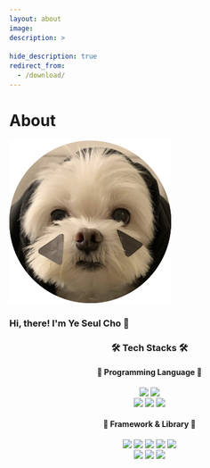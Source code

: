 ```yaml
---
layout: about
image: 
description: >
  
hide_description: true
redirect_from:
  - /download/
---
```


# About


<img src="/assets/img/profile_img.png" alt="<yeseul> <cho>" class="avatar"/>
      

### Hi, there! I'm Ye Seul Cho 👋

<h3 align = "center"> 🛠 Tech Stacks 🛠 </h3>
<h4 align="center">👾 Programming Language 👾</h4>

<p align = "center">
  <img src="https://img.shields.io/badge/Python-3766AB?style=flat-square&logo=Python&logoColor=white"/> 
  <img src="https://img.shields.io/badge/C-A8B9CC?style=flat-square&logo=C&logoColor=white"/>
  <br/>
  <img src="https://img.shields.io/badge/Android Studio-3DDC84?style=flat-square&logo=Android Studio&logoColor=white"/>
  <img src="https://img.shields.io/badge/CSS3-1572B6?style=flat-square&logo=css3&logoColor=white"/>
  <img src="https://img.shields.io/badge/HTML5-E34F26?style=flat-square&logo=HTML5&logoColor=white"/>
</p>

<h4 align="center">🧠 Framework & Library 🧠</h4>

<p align="center">
  <img src="https://img.shields.io/badge/NumPy-013243?style=flat-square&logo=NumPy&logoColor=white"/> 
  <img src="https://img.shields.io/badge/Pandas-150458?style=flat-square&logo=Pandas&logoColor=white"/>
  <img src="https://img.shields.io/badge/matplotlib-11557c?style=flat-square"/>
  <img src="https://img.shields.io/badge/Plotly-3F4F75?style=flat-square&logo=Plotly&logoColor=white"/>
  <img src="https://img.shields.io/badge/scikit--learn-F7931E?style=flat-square&logo=scikitlearn&logoColor=white"/> <br/>
  <img src="https://img.shields.io/badge/PyTorch-EE4C2C?style=flat-square&logo=pytorch&logoColor=white"/>
<!--   <img src="https://img.shields.io/badge/PyTorch Lightning-792EE5?style=flat-square&logo=pytorchlightning&logoColor=white"/>  -->
  <img src="https://img.shields.io/badge/TensorFlow-FF6F00?style=flat-square&logo=tensorflow&logoColor=white"/>
<!--   <br> -->
<!--   <img src="https://img.shields.io/badge/Docker-2496ED?style=flat-square&logo=docker&logoColor=white"/>  -->
  <img src="https://img.shields.io/badge/Mysql-E6B91E?style=flat-square&logo=MySql&logoColor=white"/>
<!--   <img src="https://img.shields.io/badge/aws-333664?style=flat-square&logo=amazon-aws&logoColor=white"/>  -->
<!--   <img src="https://img.shields.io/badge/elasticsearch-005571?style=flat-square&logo=elasticsearch&logoColor=white"/>  -->
</p>
<br/>



<!--author-->

